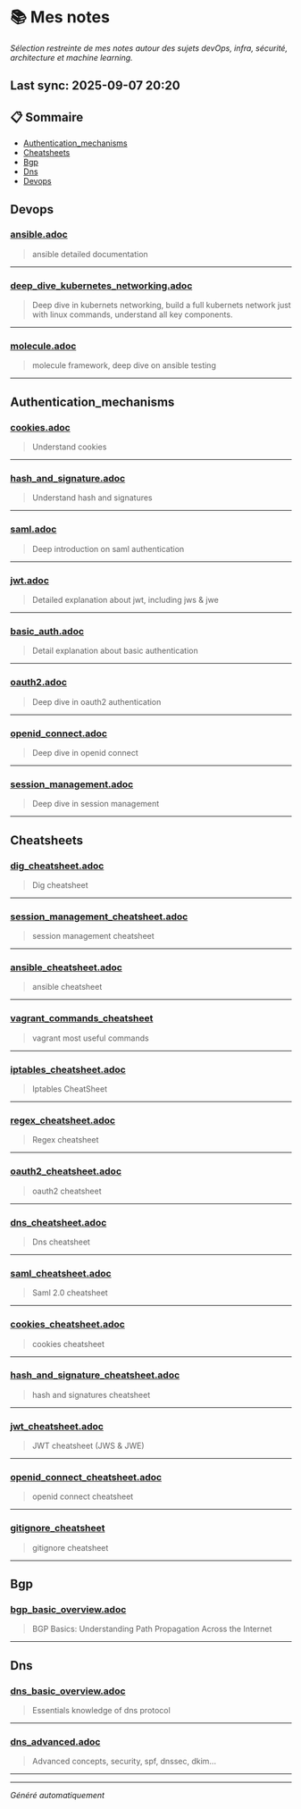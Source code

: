 # 📚 Mes notes  
*Sélection restreinte de mes notes autour des sujets devOps, infra, sécurité, architecture et machine learning.*

## Last sync: 2025-09-07 20:20


## 📋 Sommaire

- [Authentication_mechanisms](#authentication_mechanisms)
- [Cheatsheets](#cheatsheets)
- [Bgp](#bgp)
- [Dns](#dns)
- [Devops](#devops)


## Devops

### [ansible.adoc](devops/ansible.adoc)
> ansible detailed documentation

---
### [deep_dive_kubernetes_networking.adoc](devops/deep_dive_kubernetes_networking.adoc)
> Deep dive in kubernets networking, build a full kubernets network just with linux commands, understand all key components.

---
### [molecule.adoc](devops/molecule.adoc)
> molecule framework, deep dive on ansible testing

---

## Authentication_mechanisms

### [cookies.adoc](security/authentication_mechanisms/cookies.adoc)
> Understand cookies

---
### [hash_and_signature.adoc](security/authentication_mechanisms/hash_and_signature.adoc)
> Understand hash and signatures

---
### [saml.adoc](security/authentication_mechanisms/saml.adoc)
> Deep introduction on saml authentication

---
### [jwt.adoc](security/authentication_mechanisms/jwt.adoc)
> Detailed explanation about jwt, including jws & jwe

---
### [basic_auth.adoc](security/authentication_mechanisms/basic_auth.adoc)
> Detail explanation about basic authentication

---
### [oauth2.adoc](security/authentication_mechanisms/oauth2.adoc)
> Deep dive in oauth2 authentication

---
### [openid_connect.adoc](security/authentication_mechanisms/openid_connect.adoc)
> Deep dive in openid connect

---
### [session_management.adoc](security/authentication_mechanisms/session_management.adoc)
> Deep dive in session management

---

## Cheatsheets

### [dig_cheatsheet.adoc](cheatsheets/dig_cheatsheet.adoc)
> Dig cheatsheet

---
### [session_management_cheatsheet.adoc](cheatsheets/session_management_cheatsheet.adoc)
> session management cheatsheet

---
### [ansible_cheatsheet.adoc](cheatsheets/ansible_cheatsheet.adoc)
> ansible cheatsheet

---
### [vagrant_commands_cheatsheet](cheatsheets/vagrant_commands_cheatsheet)
> vagrant most useful commands

---
### [iptables_cheatsheet.adoc](cheatsheets/iptables_cheatsheet.adoc)
> Iptables CheatSheet

---
### [regex_cheatsheet.adoc](cheatsheets/regex_cheatsheet.adoc)
> Regex cheatsheet

---
### [oauth2_cheatsheet.adoc](cheatsheets/oauth2_cheatsheet.adoc)
> oauth2 cheatsheet

---
### [dns_cheatsheet.adoc](cheatsheets/dns_cheatsheet.adoc)
> Dns cheatsheet

---
### [saml_cheatsheet.adoc](cheatsheets/saml_cheatsheet.adoc)
> Saml 2.0 cheatsheet

---
### [cookies_cheatsheet.adoc](cheatsheets/cookies_cheatsheet.adoc)
> cookies cheatsheet

---
### [hash_and_signature_cheatsheet.adoc](cheatsheets/hash_and_signature_cheatsheet.adoc)
> hash and signatures cheatsheet

---
### [jwt_cheatsheet.adoc](cheatsheets/jwt_cheatsheet.adoc)
> JWT cheatsheet (JWS & JWE)

---
### [openid_connect_cheatsheet.adoc](cheatsheets/openid_connect_cheatsheet.adoc)
> openid connect cheatsheet

---
### [gitignore_cheatsheet](cheatsheets/gitignore_cheatsheet)
> gitignore cheatsheet

---

## Bgp

### [bgp_basic_overview.adoc](networking/protocols/bgp/bgp_basic_overview.adoc)
> BGP Basics: Understanding Path Propagation Across the Internet

---

## Dns

### [dns_basic_overview.adoc](networking/protocols/dns/dns_basic_overview.adoc)
> Essentials knowledge of dns protocol

---
### [dns_advanced.adoc](networking/protocols/dns/dns_advanced.adoc)
> Advanced concepts, security, spf, dnssec, dkim...

---

---
_Généré automatiquement_